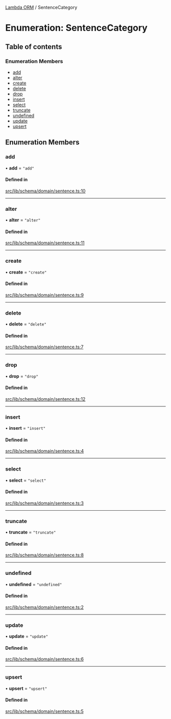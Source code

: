 [Lambda ORM](../README.md) / SentenceCategory

# Enumeration: SentenceCategory

## Table of contents

### Enumeration Members

- [add](SentenceCategory.md#add)
- [alter](SentenceCategory.md#alter)
- [create](SentenceCategory.md#create)
- [delete](SentenceCategory.md#delete)
- [drop](SentenceCategory.md#drop)
- [insert](SentenceCategory.md#insert)
- [select](SentenceCategory.md#select)
- [truncate](SentenceCategory.md#truncate)
- [undefined](SentenceCategory.md#undefined)
- [update](SentenceCategory.md#update)
- [upsert](SentenceCategory.md#upsert)

## Enumeration Members

### add

• **add** = ``"add"``

#### Defined in

[src/lib/schema/domain/sentence.ts:10](https://github.com/lambda-orm/lambdaorm-base/blob/f0d71aa10e836415abad81a08fda57f8dc5c26a5/src/lib/schema/domain/sentence.ts#L10)

___

### alter

• **alter** = ``"alter"``

#### Defined in

[src/lib/schema/domain/sentence.ts:11](https://github.com/lambda-orm/lambdaorm-base/blob/f0d71aa10e836415abad81a08fda57f8dc5c26a5/src/lib/schema/domain/sentence.ts#L11)

___

### create

• **create** = ``"create"``

#### Defined in

[src/lib/schema/domain/sentence.ts:9](https://github.com/lambda-orm/lambdaorm-base/blob/f0d71aa10e836415abad81a08fda57f8dc5c26a5/src/lib/schema/domain/sentence.ts#L9)

___

### delete

• **delete** = ``"delete"``

#### Defined in

[src/lib/schema/domain/sentence.ts:7](https://github.com/lambda-orm/lambdaorm-base/blob/f0d71aa10e836415abad81a08fda57f8dc5c26a5/src/lib/schema/domain/sentence.ts#L7)

___

### drop

• **drop** = ``"drop"``

#### Defined in

[src/lib/schema/domain/sentence.ts:12](https://github.com/lambda-orm/lambdaorm-base/blob/f0d71aa10e836415abad81a08fda57f8dc5c26a5/src/lib/schema/domain/sentence.ts#L12)

___

### insert

• **insert** = ``"insert"``

#### Defined in

[src/lib/schema/domain/sentence.ts:4](https://github.com/lambda-orm/lambdaorm-base/blob/f0d71aa10e836415abad81a08fda57f8dc5c26a5/src/lib/schema/domain/sentence.ts#L4)

___

### select

• **select** = ``"select"``

#### Defined in

[src/lib/schema/domain/sentence.ts:3](https://github.com/lambda-orm/lambdaorm-base/blob/f0d71aa10e836415abad81a08fda57f8dc5c26a5/src/lib/schema/domain/sentence.ts#L3)

___

### truncate

• **truncate** = ``"truncate"``

#### Defined in

[src/lib/schema/domain/sentence.ts:8](https://github.com/lambda-orm/lambdaorm-base/blob/f0d71aa10e836415abad81a08fda57f8dc5c26a5/src/lib/schema/domain/sentence.ts#L8)

___

### undefined

• **undefined** = ``"undefined"``

#### Defined in

[src/lib/schema/domain/sentence.ts:2](https://github.com/lambda-orm/lambdaorm-base/blob/f0d71aa10e836415abad81a08fda57f8dc5c26a5/src/lib/schema/domain/sentence.ts#L2)

___

### update

• **update** = ``"update"``

#### Defined in

[src/lib/schema/domain/sentence.ts:6](https://github.com/lambda-orm/lambdaorm-base/blob/f0d71aa10e836415abad81a08fda57f8dc5c26a5/src/lib/schema/domain/sentence.ts#L6)

___

### upsert

• **upsert** = ``"upsert"``

#### Defined in

[src/lib/schema/domain/sentence.ts:5](https://github.com/lambda-orm/lambdaorm-base/blob/f0d71aa10e836415abad81a08fda57f8dc5c26a5/src/lib/schema/domain/sentence.ts#L5)
